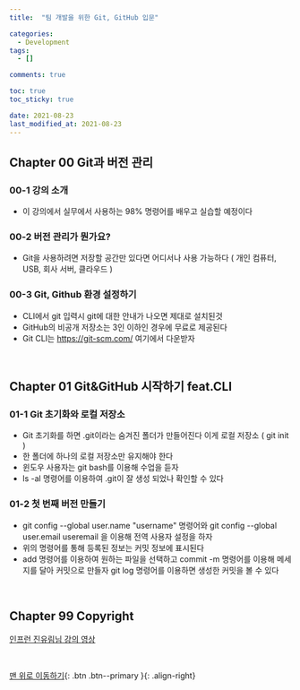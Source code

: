 ```yaml
---
title:  "팀 개발을 위한 Git, GitHub 입문" 

categories:
  - Development
tags:
  - []

comments: true

toc: true
toc_sticky: true

date: 2021-08-23
last_modified_at: 2021-08-23
---
```


## Chapter 00 Git과 버전 관리

### 00-1 강의 소개
- 이 강의에서 실무에서 사용하는 98% 명령어를 배우고 실습할 예정이다

### 00-2 버전 관리가 뭔가요?
- Git을 사용하려면 저장할 공간만 있다면 어디서나 사용 가능하다 ( 개인 컴퓨터, USB, 회사 서버, 클라우드 )

### 00-3 Git, Github 환경 설정하기
- CLI에서 git 입력시 git에 대한 안내가 나오면 제대로 설치된것
- GitHub의 비공개 저장소는 3인 이하인 경우에 무료로 제공된다
- Git CLI는 https://git-scm.com/ 여기에서 다운받자

<br>

## Chapter 01 Git&GitHub 시작하기 feat.CLI

### 01-1 Git 초기화와 로컬 저장소
- Git 초기화를 하면 .git이라는 숨겨진 폴더가 만들어진다 이게 로컬 저장소 ( git init )
- 한 폴더에 하나의 로컬 저장소만 유지해야 한다
- 윈도우 사용자는 git bash를 이용해 수업을 듣자
- ls -al 명령어를 이용하여 .git이 잘 생성 되었나 확인할 수 있다

### 01-2 첫 번째 버전 만들기
- git config --global user.name "username" 명령어와 git config --global user.email useremail 을 이용해 전역 사용자 설정을 하자
- 위의 명령어를 통해 등록된 정보는 커밋 정보에 표시된다
- add 명령어를 이용하여 원하는 파일을 선택하고 commit -m 명령어를 이용해 메세지를 달아 커밋으로 만들자 git log 명령어를 이용하면 생성한 커밋을 볼 수 있다

<br>

## Chapter 99 Copyright

[ 인프런 진유림님 강의 영상 ](https://www.inflearn.com/course/%ED%8C%80%EA%B0%9C%EB%B0%9C-%EA%B9%83-%EA%B9%83%ED%97%88%EB%B8%8C/dashboard)

<br>

[맨 위로 이동하기](#){: .btn .btn--primary }{: .align-right}